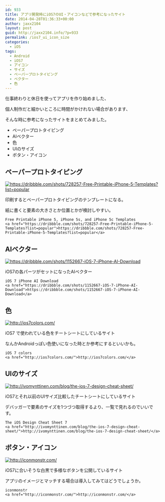 ```yaml
---
id: 933
title: アプリ開発時にiOS7のUI・アイコンなどで参考になったサイト
date: 2014-04-28T01:36:33+00:00
author: jaxx2104
layout: post
guid: http://jaxx2104.info/?p=933
permalink: /ios7_ui_icon_size
categories:
  - iOS
tags:
  - Android
  - iOS7
  - アイコン
  - サイズ
  - ペーパープロトタイピング
  - ベクター
  - 色
---
```

仕事終わりと休日を使ってアプリを作り始めました、
  
個人制作だと細かいところに時間がかけれない場合があります、
  
そんな時に参考になったサイトをまとめてみました。

  * ペーパープロトタイピング
  * AIベクター
  * 色
  * UIのサイズ
  * ボタン・アイコン

<!--more-->

## ペーパープロトタイピング

<div class="browser-shot ">
  <a href="https://dribbble.com/shots/728257-Free-Printable-iPhone-5-Templates?list=popular" > <img src="https://s0.wordpress.com/mshots/v1/https%3A%2F%2Fdribbble.com%2Fshots%2F728257-Free-Printable-iPhone-5-Templates%3Flist%3Dpopular?w=600&#038;h=450" alt="https://dribbble.com/shots/728257-Free-Printable-iPhone-5-Templates?list=popular" class="alignnone" /> </a>
</div>


  
印刷するとペーパープロトタイピングのテンプレートになる。
  
紙に書くと要素の大きさとか位置とかが検討しやすい。

```
Free Printable iPhone 5, iPhone 5s, and iPhone 5c Templates
<a href="https://dribbble.com/shots/728257-Free-Printable-iPhone-5-Templates?list=popular">https://dribbble.com/shots/728257-Free-Printable-iPhone-5-Templates?list=popular</a>
```

## AIベクター

<div class="browser-shot ">
  <a href="https://dribbble.com/shots/1152667-iOS-7-iPhone-AI-Download" > <img src="https://s0.wordpress.com/mshots/v1/https%3A%2F%2Fdribbble.com%2Fshots%2F1152667-iOS-7-iPhone-AI-Download?w=600&#038;h=450" alt="https://dribbble.com/shots/1152667-iOS-7-iPhone-AI-Download" class="alignnone" /> </a>
</div>


  
iOS7の各パーツがセットになったAIベクター

```
iOS 7 iPhone AI Download
<a href="https://dribbble.com/shots/1152667-iOS-7-iPhone-AI-Download">https://dribbble.com/shots/1152667-iOS-7-iPhone-AI-Download</a>
```

## 色

<div class="browser-shot ">
  <a href="http://ios7colors.com/" > <img src="https://s0.wordpress.com/mshots/v1/http%3A%2F%2Fios7colors.com%2F?w=600&#038;h=450" alt="http://ios7colors.com/" class="alignnone" /> </a>
</div>


  
iOS7 で使われている色をチートシートにしているサイト
  
なんかAndroidっぽい色使いになった時とか参考にするといいかも。

```
iOS 7 colors
<a href="http://ios7colors.com/">http://ios7colors.com/</a>
```

## UIのサイズ

<div class="browser-shot ">
  <a href="http://ivomynttinen.com/blog/the-ios-7-design-cheat-sheet/" > <img src="https://s0.wordpress.com/mshots/v1/http%3A%2F%2Fivomynttinen.com%2Fblog%2Fthe-ios-7-design-cheat-sheet%2F?w=600&#038;h=450" alt="http://ivomynttinen.com/blog/the-ios-7-design-cheat-sheet/" class="alignnone" /> </a>
</div>


  
iOS7とそれ以前のUIサイズ比較したチートシートにしているサイト
  
デバッガーで要素のサイズを1つづつ取得するより、一覧で見れるのでいいです。

```
The iOS Design Cheat Sheet 7
<a href="http://ivomynttinen.com/blog/the-ios-7-design-cheat-sheet/">http://ivomynttinen.com/blog/the-ios-7-design-cheat-sheet/</a>
```

## ボタン・アイコン

<div class="browser-shot ">
  <a href="http://iconmonstr.com/" > <img src="https://s0.wordpress.com/mshots/v1/http%3A%2F%2Ficonmonstr.com%2F?w=600&#038;h=450" alt="http://iconmonstr.com/" class="alignnone" /> </a>
</div>


  
iOS7に合いそうな白黒で多様なボタンを公開しているサイト
  
アプリのイメージとマッチする場合は導入してみてはどうでしょうか。

```
iconmonstr
<a href="http://iconmonstr.com/">http://iconmonstr.com/</a>
```
